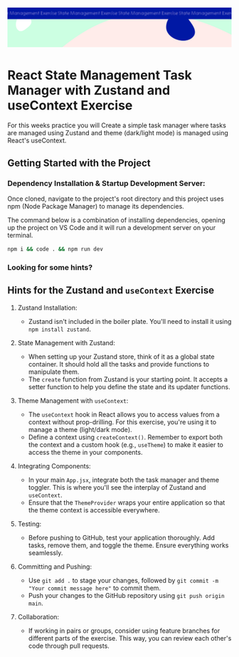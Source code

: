 <h1 align="center">
  <a href="">
    <img src="/src/assets/state-management.svg" alt="Boiler Plate">
  </a>
</h1>

# React State Management Task Manager with Zustand and useContext Exercise

For this weeks practice you will Create a simple task manager where tasks are managed using Zustand and theme (dark/light mode) is managed using React's useContext.

## Getting Started with the Project

### Dependency Installation & Startup Development Server:

Once cloned, navigate to the project's root directory and this project uses npm (Node Package Manager) to manage its dependencies.

The command below is a combination of installing dependencies, opening up the project on VS Code and it will run a development server on your terminal.

```bash
npm i && code . && npm run dev
```

### Looking for some hints?

## Hints for the Zustand and `useContext` Exercise

1.  Zustand Installation:

    - Zustand isn't included in the boiler plate. You'll need to install it using `npm install zustand`.

2.  State Management with Zustand:

    - When setting up your Zustand store, think of it as a global state container. It should hold all the tasks and provide functions to manipulate them.
    - The `create` function from Zustand is your starting point. It accepts a setter function to help you define the state and its updater functions.

3.  Theme Management with `useContext`:

    - The `useContext` hook in React allows you to access values from a context without prop-drilling. For this exercise, you're using it to manage a theme (light/dark mode).
    - Define a context using `createContext()`. Remember to export both the context and a custom hook (e.g., `useTheme`) to make it easier to access the theme in your components.

4.  Integrating Components:

    - In your main `App.jsx`, integrate both the task manager and theme toggler. This is where you'll see the interplay of Zustand and `useContext`.
    - Ensure that the `ThemeProvider` wraps your entire application so that the theme context is accessible everywhere.

5.  Testing:

    - Before pushing to GitHub, test your application thoroughly. Add tasks, remove them, and toggle the theme. Ensure everything works seamlessly.

6.  Committing and Pushing:

    - Use `git add .` to stage your changes, followed by `git commit -m "Your commit message here"` to commit them.
    - Push your changes to the GitHub repository using `git push origin main`.

7.  Collaboration:

    - If working in pairs or groups, consider using feature branches for different parts of the exercise. This way, you can review each other's code through pull requests.

